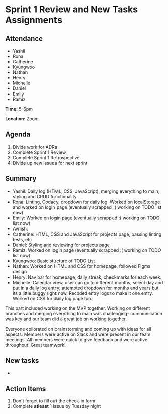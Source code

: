 # Sprint 1 Review and New Tasks Assignments
## Attendance

- Yashil
- Rona
- Catherine
- Kyungwoo
- Nathan
- Henry
- Michelle
- Daniel
- Emily
- Ramiz

**Time:** 5-6pm

**Location:** Zoom

## Agenda
1. Divide work for ADRs
2. Complete Sprint 1 Review
3. Complete Sprint 1 Retrospective
4. Divide up new issues for next sprint

## Summary

- Yashil: Daily log (HTML, CSS, JavaScript), merging everything to main, styling and CRUD functionality.
- Rona: Linting, Codacy, dropdown for daily log. Worked on localStorage and worked on login page (eventually scrapped :( working on TODO list now)
- Emily: Worked on login page (eventually scrapped :( working on TODO list now)
- Avnish: 
- Catherine: HTML, CSS and JavaScript for projects page, passing linting tests, etc
- Daniel: Styling and reviewing for projects page 
- Ramiz: Worked on login page (eventually scrapped :( working on TODO list now)
- Kyungwoo: Basic stucture of TODO List
- Nathan: Worked on HTML and CSS for homepage, followed Figma design
- Henry: Nav bar for homepage, daily streak, checkmarks for each week.
- Michelle: Calendar view, user can go to different months, select day and put in a daily log entry; attempted dropdown for months and years but its a little buggy right now. Recoded entry logs to make it one entry. Worked on CSS for daily log page too.

This part included working on the MVP together. Working on different branches and merging everything to main was challenging- communication was key and our team did a great job on working together.

Everyone collorated on brainstorming and coming up with ideas for all aspects. Members were active on Slack and were present in our team meetings. All members were quick to give feedback and were active throughout. Great teamwork!

## New tasks

- 

## Action Items

1. Don't forget to fill out the check-in form
2. Complete **atleast** 1 issue by Tuesday night
